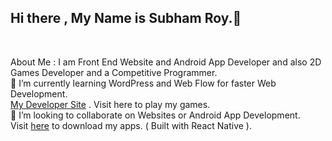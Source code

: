 ## Hi there , My Name is Subham Roy.👋
<br>

About Me : I am Front End Website and Android App Developer and also 2D Games Developer and a Competitive Programmer.
<br>
🌱 I’m currently learning WordPress and Web Flow for faster Web Development.
<br>
<a href="https://r0y4l23.itch.io">My Developer Site</a> . Visit here to play my games.
<br>
👯 I’m looking to collaborate on Websites or Android App Development.
<br>
Visit <a href="https://drive.google.com/drive/folders/16j_cZZYs7n0v2eKfwdTsYTNysw_HMcME?usp=sharing">here</a> to download my apps. ( Built with React Native ).
